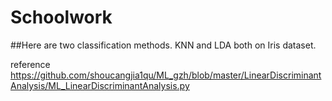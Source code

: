 # Schoolwork
##Here are two classification methods.
KNN and LDA both on Iris dataset.

reference
https://github.com/shoucangjia1qu/ML_gzh/blob/master/LinearDiscriminantAnalysis/ML_LinearDiscriminantAnalysis.py
